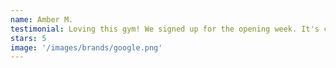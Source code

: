 ```yaml
---
name: Amber M.
testimonial: Loving this gym! We signed up for the opening week. It's clean and new and the class sizes are small for now. It's a hidden gem but I'm sure not for long!
stars: 5
image: '/images/brands/google.png'
---
```

